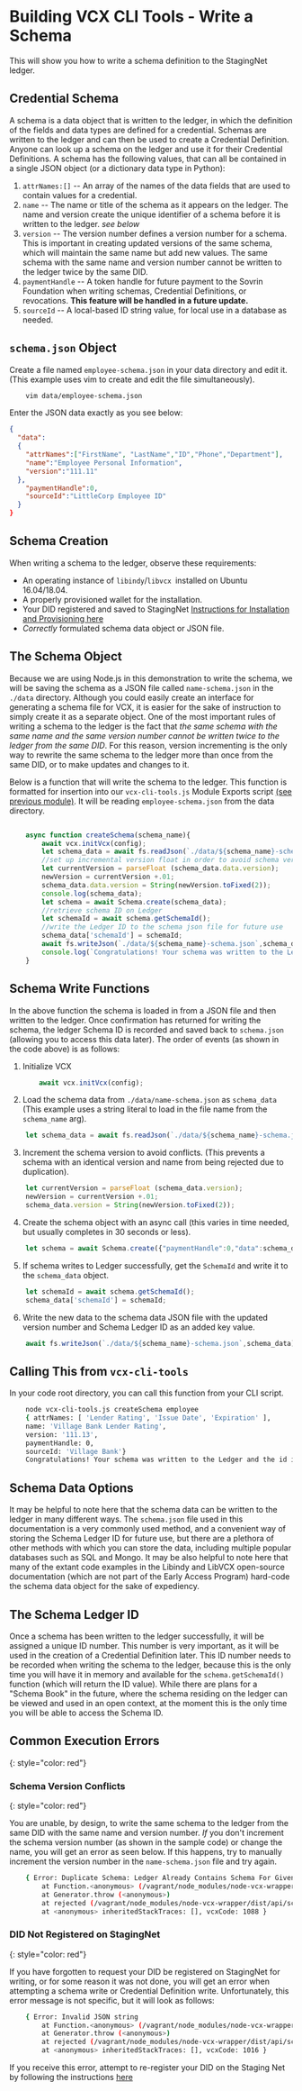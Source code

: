 # Building VCX CLI Tools - Write a Schema

This will show you how to write a schema definition to the StagingNet ledger.

## Credential Schema 

A schema is a data object that is written to the ledger, in which the definition of the fields and data types are defined for a credential. Schemas are written to the ledger and can then be used to create a Credential Definition. Anyone can look up a schema on the ledger and use it for their Credential Definitions. A schema has the following values, that can all be contained in a single JSON object (or a dictionary data type in Python):

1. `attrNames:[]` -- An array of the names of the data fields that are used to contain values for a credential.
2. `name` -- The name or title of the schema as it appears on the ledger. The name and version create the unique identifier of a schema before it is written to the ledger. *see below*
3. `version` -- The version number defines a version number <!--redundant?-->for a schema. This is important in creating updated versions of the same schema, which will maintain the same name but add new values. The same schema with the same name and version number cannot be written to the ledger twice by the same DID.
4. `paymentHandle` -- A token handle for future payment to the Sovrin Foundation when writing schemas, Credential Definitions, or revocations. **This feature will be handled in a future update.**
5. `sourceId` -- A local-based ID string value, for local use in a database as needed.


## `schema.json` Object

Create a file named `employee-schema.json` in your data directory and edit it. (This example uses vim to create and edit the file simultaneously).

```bash
    vim data/employee-schema.json
```

Enter the JSON data exactly as you see below:

```json
{
  "data":
  {
    "attrNames":["FirstName", "LastName","ID","Phone","Department"],
    "name":"Employee Personal Information",
    "version":"111.11"
  },
    "paymentHandle":0,
    "sourceId":"LittleCorp Employee ID"
  }
}
```

## Schema Creation

When writing a schema to the ledger, observe these requirements:

* An operating instance of `libindy`/`libvcx `installed on Ubuntu 16.04/18.04.
* A properly provisioned wallet for the installation.
* Your DID registered and saved to StagingNet [Instructions for Installation and Provisioning here](/portal/training/install-and-provision-libvcx/)
* *Correctly* formulated schema data object or JSON file.

## The Schema Object

Because we are using Node.js in this demonstration to write the schema, we will be saving the schema as a JSON file called `name-schema.json` in the `./data` directory. Although you could easily create an interface for generating a schema file for VCX, it is easier for the sake of instruction to simply create it as a separate object. One of the most important rules of writing a schema to the ledger is the fact that *the same schema with the same name and the same version number cannot be written twice to the ledger from the same DID*. For this reason, version incrementing is the only way to rewrite the same schema to the ledger more than once from the same DID, or to make updates and changes to it.

Below is a function that will write the schema to the ledger. This function is formatted for insertion into our `vcx-cli-tools.js` Module Exports script [(see previous module)](/portal/training/vcx-cli-tools/nodejs/02/). It will be reading `employee-schema.json` from the data directory.

```javascript

    async function createSchema(schema_name){
        await vcx.initVcx(config);
        let schema_data = await fs.readJson(`./data/${schema_name}-schema.json`);
        //set up incremental version float in order to avoid schema version conflicts
        let currentVersion = parseFloat (schema_data.data.version);
        newVersion = currentVersion +.01;
        schema_data.data.version = String(newVersion.toFixed(2));
        console.log(schema_data);
        let schema = await Schema.create(schema_data);
        //retrieve schema ID on Ledger
        let schemaId = await schema.getSchemaId();
        //write the Ledger ID to the schema json file for future use
        schema_data['schemaId'] = schemaId;
        await fs.writeJson(`./data/${schema_name}-schema.json`,schema_data);
        console.log(`Congratulations! Your schema was written to the Ledger and the id is : ${schemaId}`);
    }

```

## Schema Write Functions

In the above function the schema is loaded in from a JSON file and then written to the ledger. Once confirmation has returned for writing the schema, the ledger Schema ID is recorded and saved back to `schema.json` (allowing you to access this data later). The order of events (as shown in the code above) is as follows:

1. Initialize VCX

    ```javascript 
        await vcx.initVcx(config);
    ```

2. Load the schema data from `./data/name-schema.json` as `schema_data` (This example uses a string literal to load in the file name from the `schema_name` arg).

```javascript
    let schema_data = await fs.readJson(`./data/${schema_name}-schema.json`);
```

3. Increment the schema version to avoid conflicts. (This prevents a schema with an identical version and name from being rejected due to duplication).

```javascript
    let currentVersion = parseFloat (schema_data.version);
    newVersion = currentVersion +.01;
    schema_data.version = String(newVersion.toFixed(2));
```

4. Create the schema object with an async call (this varies in time needed, but usually completes in 30 seconds or less).

```javascript
    let schema = await Schema.create({"paymentHandle":0,"data":schema_data,"sourceId":schema_data.sourceId});
```

5. If schema writes to Ledger successfully, get the `SchemaId` and write it to the `schema_data` object.

```javascript
    let schemaId = await schema.getSchemaId();
    schema_data['schemaId'] = schemaId;
```

6. Write the new data to the schema data JSON file with the updated version number and Schema Ledger ID as an added key value.

```javascript
    await fs.writeJson(`./data/${schema_name}-schema.json`,schema_data);
```

## Calling This <!--What does "this" refer to?--> from `vcx-cli-tools`

In your code root directory, you can call this function from your CLI script.

```bash
    node vcx-cli-tools.js createSchema employee
    { attrNames: [ 'Lender Rating', 'Issue Date', 'Expiration' ],
    name: 'Village Bank Lender Rating',
    version: '111.13',
    paymentHandle: 0,
    sourceId: 'Village Bank'}
    Congratulations! Your schema was written to the Ledger and the id is : SsjVP9fL1FaWj7vVsmS2nj:2:Schema1:11.14
```

## Schema Data Options

It may be helpful to note here that the schema data can be written to the ledger in many different ways. The `schema.json` file used in this documentation is a very commonly used method, and a convenient way of storing the Schema Ledger ID for future use, but there are a plethora of other methods with which you can store the data, including multiple popular databases such as SQL and Mongo. It may be also helpful to note here that many of the extant code examples in the Libindy and LibVCX open-source documentation (which are not part of the Early Access Program) hard-code the schema data object for the sake of expediency.

## The Schema Ledger ID

Once a schema has been written to the ledger successfully, it will be assigned a unique ID number. This number is very important, as it will be used in the creation of a Credential Definition later. This ID number needs to be recorded when writing the schema to the ledger, because this is the only time you will have it in memory and available for the `schema.getSchemaId()` function (which will return the ID value). While there are plans for a "Schema Book" in the future, where the schema residing on the ledger can be viewed and used in an open context, at the moment this is the only time you will be able to access the Schema ID.

## Common Execution Errors
{: style="color: red"}
### Schema Version Conflicts
{: style="color: red"}

You are unable, by design, to write the same schema to the ledger from the same DID with the same name and version number. *If* you don't increment the schema version number (as shown in the sample code) or change the name, you will get an error as seen below. If this happens, try to manually increment the version number in the `name-schema.json` file and try again.

```bash
    { Error: Duplicate Schema: Ledger Already Contains Schema For Given DID, Version, and Name Combination
        at Function.<anonymous> (/vagrant/node_modules/node-vcx-wrapper/dist/api/schema.js:64:23)
        at Generator.throw (<anonymous>)
        at rejected (/vagrant/node_modules/node-vcx-wrapper/dist/api/schema.js:5:65)
        at <anonymous> inheritedStackTraces: [], vcxCode: 1088 }
```

### DID Not Registered on StagingNet
{: style="color: red"}

If you have forgotten to request your DID be registered on StagingNet for writing, or for some reason it was not done, you will get an error when attempting a schema write or Credential Definition write. Unfortunately, this error message is not specific, but it will look as follows:

```bash
    { Error: Invalid JSON string
        at Function.<anonymous> (/vagrant/node_modules/node-vcx-wrapper/dist/api/schema.js:64:23)
        at Generator.throw (<anonymous>)
        at rejected (/vagrant/node_modules/node-vcx-wrapper/dist/api/schema.js:5:65)
        at <anonymous> inheritedStackTraces: [], vcxCode: 1016 }
```

If you receive this error, attempt to re-register your DID on the Staging Net by following the instructions [here](/portal/training/install-and-provision-libvcx/05/)